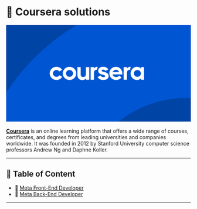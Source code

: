 # 🧠 Coursera solutions

[![Coursera banner](./resources/images/coursera.png)](https://www.coursera.org/)

[**Coursera**](https://www.coursera.org/) is an online learning platform that offers a wide range of courses, certificates, and degrees from leading universities and companies worldwide. It was founded in 2012 by Stanford University computer science professors Andrew Ng and Daphne Koller.

---

## 📁 Table of Content

- 📂 [Meta Front-End Developer](#)
- 📂 [Meta Back-End Developer](#)

---